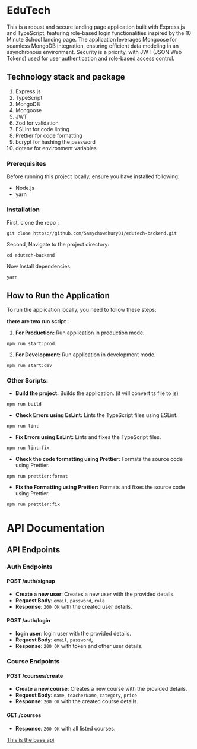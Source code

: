 # EduTech

This is a robust and secure landing page application built with Express.js and TypeScript, featuring role-based login functionalities inspired by the 10 Minute School landing page. The application leverages Mongoose for seamless MongoDB integration, ensuring efficient data modeling in an asynchronous environment. Security is a priority, with JWT (JSON Web Tokens) used for user authentication and role-based access control.

## Technology stack and package

1. Express.js
2. TypeScript
3. MongoDB
4. Mongoose
5. JWT
6. Zod for validation
7. ESLint for code linting
8. Prettier for code formatting
9. bcrypt for hashing the password
10. dotenv for environment variables

### Prerequisites

Before running this project locally, ensure you have installed following:

- Node.js
- yarn

### Installation

First, clone the repo :

```
git clone https://github.com/Samychowdhury01/edutech-backend.git

```

Second, Navigate to the project directory:

```
cd edutech-backend

```

Now Install dependencies:

```
yarn

```

## How to Run the Application

To run the application locally, you need to follow these steps:

**there are two run script :**

1. **For Production:** Run application in production mode.

```
npm run start:prod

```

2. **For Development:** Run application in development mode.

```
npm run start:dev

```

### Other Scripts:

- **Build the project:** Builds the application. (it will convert ts file to js)

```
npm run build

```

- **Check Errors using EsLint:** Lints the TypeScript files using ESLint.

```
npm run lint

```

- **Fix Errors using EsLint:** Lints and fixes the TypeScript files.

```
npm run lint:fix

```

- **Check the code formatting using Prettier:** Formats the source code using Prettier.

```
npm run prettier:format

```

- **Fix the Formatting using Prettier:** Formats and fixes the source code using Prettier.

```
npm run prettier:fix

```

# API Documentation

## API Endpoints

### Auth Endpoints

#### POST /auth/signup

- **Create a new user**: Creates a new user with the provided details.
- **Request Body**: `email`, `password`, `role`
- **Response**: `200 OK` with the created user details.

#### POST /auth/login

- **login user**: login user with the provided details.
- **Request Body**: `email`, `password`,
- **Response**: `200 OK` with token and other user details.
### Course Endpoints

#### POST /courses/create

- **Create a new course**: Creates a new course with the provided details.
- **Request Body**: `name`, `teacherName`, `category`, `price`
- **Response**: `200 OK` with the created course details.

#### GET /courses

- **Response**: `200 OK` with all listed courses.





[This is the base api](hhttps://edutech-backend-self.vercel.app/api/)